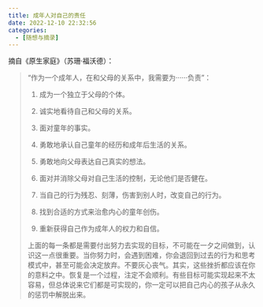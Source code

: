 ```yaml
---
title: 成年人对自己的责任
date: 2022-12-10 22:32:56
categories:
  - [随想与摘录]
---
```


摘自《原生家庭》（苏珊·福沃德）：

<!--more-->

>  “作为一个成年人，在和父母的关系中，我需要为······负责”：
>
> 1. 成为一个独立于父母的个体。
>
> 2. 诚实地看待自己和父母的关系。
>
> 3. 面对童年的事实。
>
> 4. 勇敢地承认自己童年的经历和成年后生活的关系。
>
> 5. 勇敢地向父母表达自己真实的想法。
>
> 6. 面对并消除父母对自己生活的控制，无论他们是否健在。
>
> 7. 当自己的行为残忍、刻薄，伤害到别人时，改变自己的行为。
>
> 8. 找到合适的方式来治愈内心的童年创伤。
>
> 9. 重新获得自己作为成年人的权力和自信。
>
> 上面的每一条都是需要付出努力去实现的目标，不可能在一夕之间做到，认识这一点很重要。当你努力时，会遇到困难，你会退回到过去的行为和思考模式中，甚至可能会决定放弃。不要灰心丧气。其实，这些挫折都应该在你的意料之中。恢复是一个过程，注定不会顺利。有些目标可能实现起来不太容易，但总体说来它们都是可实现的，你一定可以把自己内心的孩子从永久的惩罚中解脱出来。
